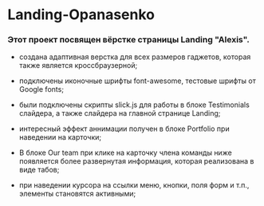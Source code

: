 # Landing-Opanasenko
### Этот проект посвящен вёрстке страницы Landing "Alexis".

- создана адаптивная верстка для всех размеров гаджетов, которая также является кроссбраузерной;

- подключены иконочные шрифты font-awesome, тестовые шрифты от Google fonts;

- были подключены скрипты slick.js для работы в блоке Testimonials слайдера, а также слайдера на главной странице Landing;

- интересный эффект аннимации получен в блоке Portfolio при наведении на карточки;

- В блоке Our team при клике на карточку члена команды ниже появляется более развернутая информация, которая реализована в виде табов;

- при наведении курсора на ссылки меню, кнопки, поля форм и т.п., элементы становятся активными;
